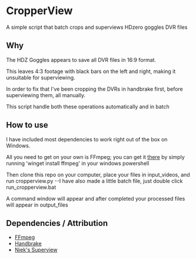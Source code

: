 # CropperView
A simple script that batch crops and superviews HDzero goggles DVR files

## Why
The HDZ Goggles appears to save all DVR files in 16:9 format.

This leaves 4:3 footage with black bars on the left and right, making it unsuitable for superviewing.

In order to fix that I've been cropping the DVRs in handbrake first, before superviewing them, all manually.

This script handle both these operations automatically and in batch

## How to use
I have included most dependencies to work right out of the box on Windows.

All you need to get on your own is FFmpeg; you can get it [there](https://www.gyan.dev/ffmpeg/builds/) by simply running 'winget install ffmpeg' in your windows powershell

Then clone this repo on your computer, place your files in input_videos, and run cropperview.py --I have also made a little batch file, just double click run_cropperview.bat

A command window will appear and after completed your processed files will appear in output_files

## Dependencies / Attribution
 * [FFmpeg](https://github.com/FFmpeg/FFmpeg)
 * [Handbrake](https://github.com/HandBrake/HandBrake)
 * [Niek's Superview](https://github.com/Niek/superview)
